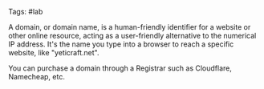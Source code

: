 Tags: #lab

A domain, or domain name, is a human-friendly identifier for a website or other online resource, acting as a user-friendly alternative to the numerical IP address. It's the name you type into a browser to reach a specific website, like "yeticraft.net".

You can purchase a domain through a Registrar such as Cloudflare, Namecheap, etc.